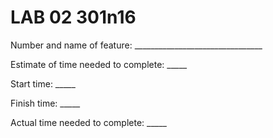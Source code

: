 # LAB 02 301n16

<!-- Template of time estimate format -->
Number and name of feature: ________________________________

Estimate of time needed to complete: _____

Start time: _____

Finish time: _____

Actual time needed to complete: _____